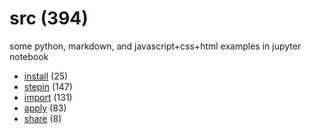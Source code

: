 # src (394)
some python, markdown, and javascript+css+html examples in jupyter notebook

+ [install](install/README.md) (25)
+ [stepin](stepin/README.md) (147)
+ [import](import/README.md) (131)
+ [apply](apply/README.md) (83)
+ [share](share/README.md) (8)
